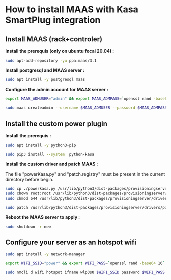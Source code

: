 How to install MAAS with Kasa SmartPlug integration
===================================================

Install MAAS (rack+controler)
---------------------
**Install the prerequis (only on ubuntu focal 20.04) :**
```bash
sudo apt-add-repository -yu ppa:maas/3.1
```

**Install postgresql and MAAS server :**
```bash
sudo apt install -y postgresql maas
```

**Configure the admin account for MAAS server :**
```bash
export MAAS_ADMUSER="admin" && export MAAS_ADMPASS=`openssl rand -base64 32`
```
```bash
sudo maas createadmin --username $MAAS_ADMUSER --password $MAAS_ADMPASS --email "admin@exemple.com" && echo "Your admin account is $MAAS_ADMUSER with the password $MAAS_ADMPASS, don't lose it"
```

Install the custom power plugin
---------------------
**Install the prerequis :**
```bash
sudo apt install -y python3-pip
```
```bash
sudo pip3 install --system  python-kasa
```

**Install the custom driver and patch MAAS :**

The file "powerKasa.py" and "patch.registry" must be present in the current directory before begin.
```bash
sudo cp ./powerkasa.py /usr/lib/python3/dist-packages/provisioningserver/drivers/power/
sudo chown root:root /usr/lib/python3/dist-packages/provisioningserver/drivers/power/powerkasa.py
sudo chmod 644 /usr/lib/python3/dist-packages/provisioningserver/drivers/power/powerkasa.py
```
```bash
sudo patch /usr/lib/python3/dist-packages/provisioningserver/drivers/power/registry.py < patch.registry
```

**Reboot the MAAS server to apply :**
```bash
sudo shutdown -r now
```

Configure your server as an hotspot wifi
---------------------
```bash
sudo apt install -y network-manager
```
```bash
export WIFI_SSID="power" && export WIFI_PASS=`openssl rand -base64 16`
```
```bash
sudo nmcli d wifi hotspot ifname wlp3s0 $WIFI_SSID password $WIFI_PASS && echo "Your wifi hotspot is $WIFI_SSID with the password $WIFI_PASS, don't lose it"
```
